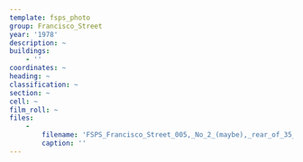 ```yaml
---
template: fsps_photo
group: Francisco_Street
year: '1978'
description: ~
buildings:
    - ''
coordinates: ~
heading: ~
classification: ~
section: ~
cell: ~
film_roll: ~
files:
    -
        filename: 'FSPS_Francisco_Street_005,_No_2_(maybe),_rear_of_35_South_St,_17-5-B,_1978.png'
        caption: ''
---
```

